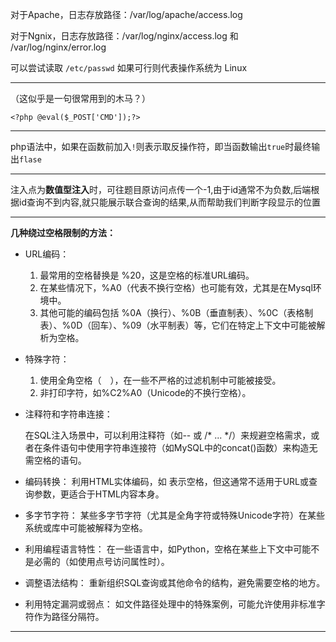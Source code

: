 对于Apache，日志存放路径：/var/log/apache/access.log

对于Ngnix，日志存放路径：/var/log/nginx/access.log 和 /var/log/nginx/error.log

可以尝试读取 `/etc/passwd` 如果可行则代表操作系统为 Linux

---

（这似乎是一句很常用到的木马？）

`<?php @eval($_POST['CMD']);?> `

---

php语法中，如果在函数前加入`!`则表示取反操作符，即当函数输出`true`时最终输出`flase`

---

注入点为**数值型注入**时，可往题目原访问点传一个-1,由于id通常不为负数,后端根据id查询不到内容,就只能展示联合查询的结果,从而帮助我们判断字段显示的位置

---

**几种绕过空格限制的方法：**

+ URL编码：

	1. 最常用的空格替换是 %20，这是空格的标准URL编码。
	2. 在某些情况下，%A0（代表不换行空格）也可能有效，尤其是在Mysql环境中。
	3. 其他可能的编码包括 %0A（换行）、%0B（垂直制表）、%0C（表格制表）、%0D（回车）、%09（水平制表）等，它们在特定上下文中可能被解析为空格。

+ 特殊字符：

	1. 使用全角空格（　），在一些不严格的过滤机制中可能被接受。
	2. 非打印字符，如%C2%A0（Unicode的不换行空格）。

+ 注释符和字符串连接：

	在SQL注入场景中，可以利用注释符（如-- 或 /* ... */）来规避空格需求，或者在条件语句中使用字符串连接符（如MySQL中的concat()函数）来构造无需空格的语句。

+ 编码转换：
	利用HTML实体编码，如 &#32; 表示空格，但这通常不适用于URL或查询参数，更适合于HTML内容本身。

+ 多字节字符：
	某些多字节字符（尤其是全角字符或特殊Unicode字符）在某些系统或库中可能被解释为空格。

+ 利用编程语言特性：
	在一些语言中，如Python，空格在某些上下文中可能不是必需的（如使用点号访问属性时）。

+ 调整语法结构：
	重新组织SQL查询或其他命令的结构，避免需要空格的地方。

+ 利用特定漏洞或弱点：
	如文件路径处理中的特殊案例，可能允许使用非标准字符作为路径分隔符。

---

